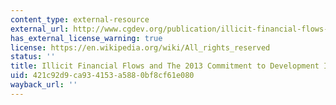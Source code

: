```yaml
---
content_type: external-resource
external_url: http://www.cgdev.org/publication/illicit-financial-flows-and-2013-commitment-development-index
has_external_license_warning: true
license: https://en.wikipedia.org/wiki/All_rights_reserved
status: ''
title: Illicit Financial Flows and The 2013 Commitment to Development Index
uid: 421c92d9-ca93-4153-a588-0bf8cf61e080
wayback_url: ''
---
```


